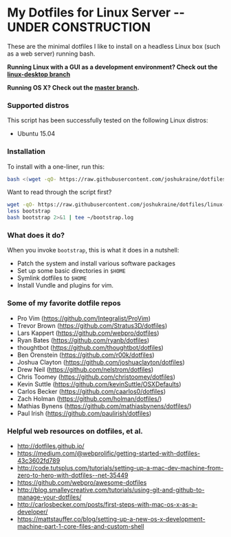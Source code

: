 # My Dotfiles for Linux Server -- UNDER CONSTRUCTION

These are the minimal dotfiles I like to install on a headless Linux box (such as a web server) running bash.

**Running Linux with a GUI as a development environment? Check out the [linux-desktop branch](https://github.com/joshukraine/dotfiles/tree/linux-desktop)**

**Running OS X? Check out the [master branch](https://github.com/joshukraine/dotfiles).**

### Supported distros

This script has been successfully tested on the following Linux distros:

* Ubuntu 15.04

### Installation

To install with a one-liner, run this:

```sh
bash <(wget -qO- https://raw.githubusercontent.com/joshukraine/dotfiles/linux-server/bootstrap) 2>&1 | tee ~/bootstrap.log
```

Want to read through the script first?

```sh
wget -qO- https://raw.githubusercontent.com/joshukraine/dotfiles/linux-server/bootstrap > bootstrap
less bootstrap
bash bootstrap 2>&1 | tee ~/bootstrap.log
```

### What does it do?

When you invoke `bootstrap`, this is what it does in a nutshell:

* Patch the system and install various software packages
* Set up some basic directories in `$HOME`
* Symlink dotfiles to `$HOME`
* Install Vundle and plugins for vim.


### Some of my favorite dotfile repos

* Pro Vim (https://github.com/Integralist/ProVim)
* Trevor Brown (https://github.com/Stratus3D/dotfiles)
* Lars Kappert (https://github.com/webpro/dotfiles)
* Ryan Bates (https://github.com/ryanb/dotfiles)
* thoughtbot (https://github.com/thoughtbot/dotfiles)
* Ben Orenstein (https://github.com/r00k/dotfiles)
* Joshua Clayton (https://github.com/joshuaclayton/dotfiles)
* Drew Neil (https://github.com/nelstrom/dotfiles)
* Chris Toomey (https://github.com/christoomey/dotfiles)
* Kevin Suttle (https://github.com/kevinSuttle/OSXDefaults)
* Carlos Becker (https://github.com/caarlos0/dotfiles)
* Zach Holman (https://github.com/holman/dotfiles/)
* Mathias Bynens (https://github.com/mathiasbynens/dotfiles/)
* Paul Irish (https://github.com/paulirish/dotfiles)


### Helpful web resources on dotfiles, et al.

* http://dotfiles.github.io/
* https://medium.com/@webprolific/getting-started-with-dotfiles-43c3602fd789
* http://code.tutsplus.com/tutorials/setting-up-a-mac-dev-machine-from-zero-to-hero-with-dotfiles--net-35449
* https://github.com/webpro/awesome-dotfiles
* http://blog.smalleycreative.com/tutorials/using-git-and-github-to-manage-your-dotfiles/
* http://carlosbecker.com/posts/first-steps-with-mac-os-x-as-a-developer/
* https://mattstauffer.co/blog/setting-up-a-new-os-x-development-machine-part-1-core-files-and-custom-shell
